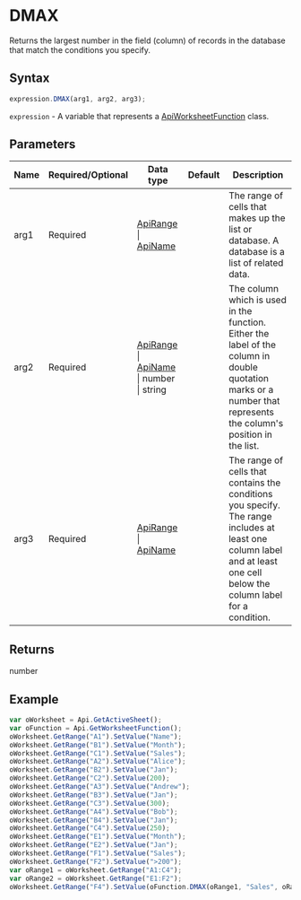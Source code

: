 # DMAX

Returns the largest number in the field (column) of records in the database that match the conditions you specify.

## Syntax

```javascript
expression.DMAX(arg1, arg2, arg3);
```

`expression` - A variable that represents a [ApiWorksheetFunction](../ApiWorksheetFunction.md) class.

## Parameters

| **Name** | **Required/Optional** | **Data type** | **Default** | **Description** |
| ------------- | ------------- | ------------- | ------------- | ------------- |
| arg1 | Required | [ApiRange](../../ApiRange/ApiRange.md) \| [ApiName](../../ApiName/ApiName.md) |  | The range of cells that makes up the list or database. A database is a list of related data. |
| arg2 | Required | [ApiRange](../../ApiRange/ApiRange.md) \| [ApiName](../../ApiName/ApiName.md) \| number \| string |  | The column which is used in the function. Either the label of the column in double quotation marks or a number that represents the column's position in the list. |
| arg3 | Required | [ApiRange](../../ApiRange/ApiRange.md) \| [ApiName](../../ApiName/ApiName.md) |  | The range of cells that contains the conditions you specify. The range includes at least one column label and at least one cell below the column label for a condition. |

## Returns

number

## Example



```javascript editor-xlsx
var oWorksheet = Api.GetActiveSheet();
var oFunction = Api.GetWorksheetFunction();
oWorksheet.GetRange("A1").SetValue("Name");
oWorksheet.GetRange("B1").SetValue("Month");
oWorksheet.GetRange("C1").SetValue("Sales");
oWorksheet.GetRange("A2").SetValue("Alice");
oWorksheet.GetRange("B2").SetValue("Jan");
oWorksheet.GetRange("C2").SetValue(200);
oWorksheet.GetRange("A3").SetValue("Andrew");
oWorksheet.GetRange("B3").SetValue("Jan");
oWorksheet.GetRange("C3").SetValue(300);
oWorksheet.GetRange("A4").SetValue("Bob");
oWorksheet.GetRange("B4").SetValue("Jan");
oWorksheet.GetRange("C4").SetValue(250);
oWorksheet.GetRange("E1").SetValue("Month");
oWorksheet.GetRange("E2").SetValue("Jan");
oWorksheet.GetRange("F1").SetValue("Sales");
oWorksheet.GetRange("F2").SetValue(">200");
var oRange1 = oWorksheet.GetRange("A1:C4");
var oRange2 = oWorksheet.GetRange("E1:F2");
oWorksheet.GetRange("F4").SetValue(oFunction.DMAX(oRange1, "Sales", oRange2));
```
